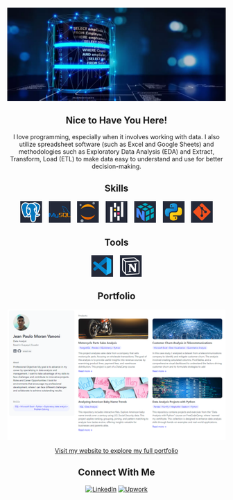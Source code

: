 <p align="center">
  <img src="profile_banner.png" alt="Banner de Bienvenida">
</p>

<h2 align="center">Nice to Have You Here!</h2>
<p align="center">
  I love programming, especially when it involves working with data. I also utilize spreadsheet software (such as Excel and Google Sheets) and methodologies such as Exploratory Data Analysis (EDA) and Extract, Transform, Load (ETL) to make data easy to understand and use for better decision-making.
</p>

<h2 align="center">Skills</h2>
<p align="center">
  <img src="icons/postgresql.svg" alt="PostgreSQL" width="50" height="50"/>&nbsp;&nbsp;&nbsp;
  <img src="icons/mysql.svg" alt="MySQL" width="50" height="50"/>&nbsp;&nbsp;&nbsp;
  <img src="icons/jupyter.svg" alt="Jupyter" width="50" height="50"/>&nbsp;&nbsp;&nbsp;
  <img src="icons/pandas.svg" alt="Pandas" width="50" height="50"/>&nbsp;&nbsp;&nbsp;
  <img src="icons/numpy.svg" alt="NumPy" width="50" height="50"/>&nbsp;&nbsp;&nbsp;
  <img src="icons/python.svg" alt="Python" width="50" height="50"/>&nbsp;&nbsp;&nbsp;
  <img src="icons/git.svg" alt="Git" width="50" height="50"/>
</p>

<h2 align="center">Tools</h2>
<p align="center">
  <img src="icons/visual-studio-code.svg" alt="Visual Studio Code" width="50" height="50"/>&nbsp;&nbsp;&nbsp;
  <img src="icons/notion.svg" alt="Notion" width="50" height="50"/>
</p>

<h2 align="center">Portfolio</h2>
<p align="center">
  <a href="https://www.datascienceportfol.io/jeanpaulomv">
    <img src="images/banner_portfolio.png" alt="Portfolio Preview" width="600">
  </a>
</p>
<p align="center">
  <a href="https://www.datascienceportfol.io/jeanpaulomv">Visit my website to explore my full portfolio</a>
</p>

<h2 align="center">Connect With Me</h2>
<p align="center">
  <a href="https://www.linkedin.com/in/jeanpaulomv/"><img src="https://img.shields.io/badge/jeanpaulomv-0077B5?style=for-the-badge&logo=linkedin&logoColor=white" alt="LinkedIn" height="30"></a>
  <a href="https://www.upwork.com/freelancers/~017f203a5583495e29?mp_source=share"><img src="https://img.shields.io/badge/UpWork-6FDA44?style=for-the-badge&logo=Upwork&logoColor=white" alt="Upwork" height="30"></a>
</p>
